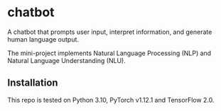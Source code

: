 # chatbot

A chatbot that prompts user input, interpret information, and generate human language output. 

The mini-project implements Natural Language Processing (NLP) and Natural Language Understanding (NLU). 


## Installation
This repo is tested on Python 3.10, PyTorch v1.12.1 and TensorFlow 2.0.
